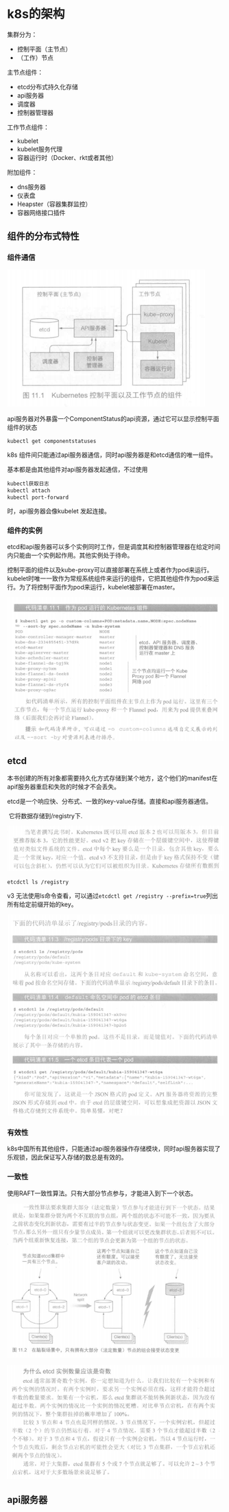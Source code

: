 # k8s的架构

集群分为：

- 控制平面（主节点）
- （工作）节点

主节点组件：

- etcd分布式持久化存储
- api服务器
- 调度器
- 控制器管理器

工作节点组件：

- kubelet
- kubelet服务代理
- 容器运行时（Docker、rkt或者其他）

附加组件：

- dns服务器
- 仪表盘
- Heapster（容器集群监控）
- 容器网络接口插件

## 组件的分布式特性

### 组件通信

![image-20201022224151089](img\image-20201022224151089.png)

api服务器对外暴露一个ComponentStatus的api资源，通过它可以显示控制平面组件的状态

```shell
kubectl get componentstatuses
```

k8s 组件间只能通过api服务器通信，同时api服务器是和etcd通信的唯一组件。

基本都是由其他组件对api服务器发起通信，不过使用

```shell
kubectl获取日志
kubectl attach
kubectl port-forward
```

时，api服务器会像kubelet 发起连接。

### 组件的实例

etcd和api服务器可以多个实例同时工作，但是调度其和控制器管理器在给定时间内只能由一个实例起作用。其他实例处于待命。

控制平面的组件以及kube-proxy可以直接部署在系统上或者作为pod来运行。kubelet时唯一一致作为常规系统组件来运行的组件，它把其他组件作为pod来运行。为了将控制平面作为pod来运行，kubelet被部署在master。

![image-20201022225857441](img\image-20201022225857441.png)

## etcd

​		本书创建的所有对象都需要持久化方式存储到某个地方，这个他们的manifest在apif服务器重启和失败的时候才不会丢失。

​		etcd是一个响应快、分布式、一致的key-value存储。直接和api服务器通信。

​		它将数据存储到/registry下.

![image-20201022230845077](img\image-20201022230845077.png)

```shell
etcdctl ls /registry
```

v3 无法使用ls命令查看，可以通过`etcdctl get /registry --prefix=true`列出所有给定前缀开始的key。

![image-20201022231301297](img\image-20201022231301297.png) 

### 有效性

k8s中国所有其他组件，只能通过api服务器操作存储模块，同时api服务器实现了乐观锁，因此保证写入存储的数总是有效的。

### 一致性

使用RAFT一致性算法。只有大部分节点参与，才能进入到下一个状态。

![image-20201022232239012](img\image-20201022232239012.png)

![image-20201022232438535](img\image-20201022232438535.png)

## api服务器